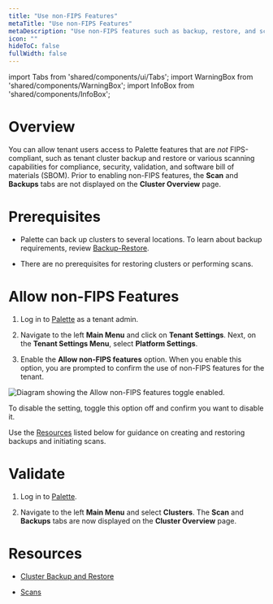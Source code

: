 ```yaml
---
title: "Use non-FIPS Features"
metaTitle: "Use non-FIPS Features"
metaDescription: "Use non-FIPS features such as backup, restore, and scans."
icon: ""
hideToC: false
fullWidth: false
---
```


import Tabs from 'shared/components/ui/Tabs';
import WarningBox from 'shared/components/WarningBox';
import InfoBox from 'shared/components/InfoBox';


# Overview

You can allow tenant users access to Palette features that are *not* FIPS-compliant, such as tenant cluster backup and restore or various scanning capabilities for compliance, security, validation, and software bill of materials (SBOM). Prior to enabling non-FIPS features, the **Scan** and **Backups** tabs are not displayed on the **Cluster Overview** page. 

# Prerequisites

- Palette can back up clusters to several locations. To learn about backup requirements, review [Backup-Restore](/clusters/cluster-management/backup-restore).


- There are no prerequisites for restoring clusters or performing scans.


# Allow non-FIPS Features


1. Log in to [Palette](https://console.spectrocloud.com/) as a tenant admin.


2. Navigate to the left **Main Menu** and click on **Tenant Settings**. Next, on the **Tenant Settings Menu**, select **Platform Settings**.


3. Enable the **Allow non-FIPS features** option. When you enable this option, you are prompted to confirm the use of non-FIPS features for the tenant.

![Diagram showing the Allow non-FIPS features toggle enabled.](/vertex_use-non-fips-settings_nonFips-features.png)


To disable the setting, toggle this option off and confirm you want to disable it.

Use the [Resources](/vertex/system-management/enable-non-fips-settings/use-non-fips-features#resources) listed below for guidance on creating and restoring backups and initiating scans.

# Validate


1. Log in to [Palette](https://console.spectrocloud.com/).


2. Navigate to the left **Main Menu** and select **Clusters**. The **Scan** and **Backups** tabs are now displayed on the **Cluster Overview** page.


# Resources 

- [Cluster Backup and Restore](/clusters/cluster-management/backup-restore)


- [Scans](/clusters/cluster-management/compliance-scan)

